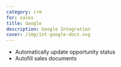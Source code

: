 ```yaml
---
category: crm
for: sales
title: Google
description: Google Integration
cover: /img/int-google-docs.svg
---
```

* Automatically update opportunity status
* Autofill sales documents
